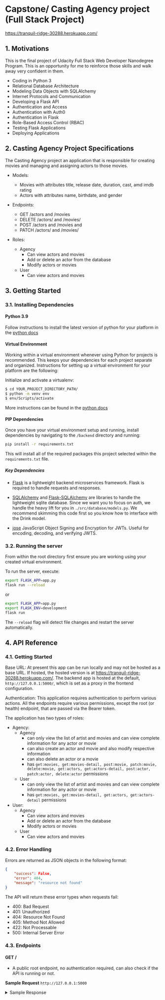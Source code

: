 # Capstone/ Casting Agency project (Full Stack Project)
https://tranquil-ridge-30288.herokuapp.com/

## 1. Motivations

This is the final project of Udacity Full Stack Web Developer Nanodegree Program. This is an opportunity for me to reinforce those skills and walk away very confident in them.

- Coding in Python 3
- Relational Database Architecture
- Modeling Data Objects with SQLAlchemy
- Internet Protocols and Communication
- Developing a Flask API
- Authentication and Access
- Authentication with Auth0
- Authentication in Flask
- Role-Based Access Control (RBAC)
- Testing Flask Applications
- Deploying Applications

## 2. Casting Agency Project Specifications
The Casting Agency project an application that is responsible for creating movies and managing and assigning actors to those movies.

- Models:
    - Movies with attributes title, release date, duration, cast, amd imdb rating
    - Actors with attributes name, birthdate, and gender

- Endpoints:
    - GET /actors and /movies
    - DELETE /actors/ and /movies/
    - POST /actors and /movies and
    - PATCH /actors/ and /movies/

- Roles:
    - Agency
        - Can view actors and movies
        - Add or delete an actor from the database
        - Modify actors or movies
    - User
        - Can view actors and movies

## 3. Getting Started

### 3.1. Installing Dependencies

#### Python 3.9
Follow instructions to install the latest version of python for your platform in the [python docs](https://docs.python.org/3/using/unix.html#getting-and-installing-the-latest-version-of-python)

#### Virtual Environment
Working within a virtual environment whenever using Python for projects is recommended. This keeps your dependencies for each project separate and organized. Instructions for setting up a virtual environment for your platform are the following:

Initialize and activate a virtualenv:
```bash
$ cd YOUR_PROJECT_DIRECTORY_PATH/
$ python -m venv env
$ env/Scripts/activate
```

More instructions can be found in the [python docs](https://packaging.python.org/guides/installing-using-pip-and-virtual-environments/)

#### PIP Dependencies
Once you have your virtual environment setup and running, install dependencies by navigating to the `/backend` directory and running:

```bash
pip install -r requirements.txt
```

This will install all of the required packages this project selected within the `requirements.txt` file.

##### Key Dependencies
- [Flask](http://flask.pocoo.org/)  is a lightweight backend microservices framework. Flask is required to handle requests and responses.

- [SQLAlchemy](https://www.sqlalchemy.org/) and [Flask-SQLAlchemy](https://flask-sqlalchemy.palletsprojects.com/en/2.x/) are libraries to handle the lightweight sqlite database. Since we want you to focus on auth, we handle the heavy lift for you in `./src/database/models.py`. We recommend skimming this code first so you know how to interface with the Drink model.

- [jose](https://python-jose.readthedocs.io/en/latest/) JavaScript Object Signing and Encryption for JWTs. Useful for encoding, decoding, and verifying JWTS.

### 3.2. Running the server
From within the root directory first ensure you are working using your created virtual environment.

To run the server, execute:

```bash
export FLASK_APP=app.py
flask run --reload
```

or

```bash
export FLASK_APP=app.py
export FLASK_ENV=development
flask run
```

The `--reload` flag will detect file changes and restart the server automatically.

## 4. API Reference

### 4.1. Getting Started
Base URL: At present this app can be run locally and may not be hosted as a base URL. If hosted, the hosted version is at https://tranquil-ridge-30288.herokuapp.com/. The backend app is hosted at the default, `http://127.0.0.1:5000/`, which is set as a proxy in the frontend configuration.

Authentication: This application requires authentication to perform various actions. All the endpoints require various permissions, except the root (or health) endpoint, that are passed via the Bearer token.

The application has two types of roles:
- Agency:
    - Agency
        - can only view the list of artist and movies and can view complete information for any actor or movie
        - can also create an actor and movie and also modify respective information
        - can also delete an actor or a movie
        - has `get:movies, get:movies-detail, post:movie, patch:movie, delete:movie, get:actors, get:actors-detail, post:actor, patch:actor, delete:actor` permissions
    - User
        - can only view the list of artist and movies and can view complete information for any actor or movie
        - has `get:movies, get:movies-detail, get:actors, get:actors-detail` permissions
- User:
    - Agency
        - Can view actors and movies
        - Add or delete an actor from the database
        - Modify actors or movies
    - User
        - Can view actors and movies

### 4.2. Error Handling
Errors are returned as JSON objects in the following format:

```json
{
    "success": False,
    "error": 404,
    "message": "resource not found"
}
```

The API will return these error types when requests fail:

- 400: Bad Request
- 401: Unauthorized
- 404: Resource Not Found
- 405: Method Not Allowed
- 422: Not Processable
- 500: Internal Server Error

### 4.3. Endpoints 
#### GET /
- A public root endpoint, no authentication required, can also check if the API is running or not.

**Sample Request**
`http://127.0.0.1:5000`

<details>
<summary>Sample Response</summary>

```json
{
    "health": "Good!!",
    "message": "Welcome to My Full Stack Capstone Project",
    "state": "Running!!",
    "success": true
}
```

#### GET /movies
- Returns a list of all the movies.
- `get:movies` permission required.

**Sample Request**
`http://127.0.0.1:5000/movies`


<details>
<summary>Sample Response</summary>

```json
{
    "movies": [
        {
            "id": 1,
            "imdb_rating": 7.7,
            "release_year": 1954,
            "title": "Sabrina"
        },
        {
            "id": 2,
            "imdb_rating": 7.8,
            "release_year": 2017,
            "title": "Dunkirk"
        },
        {
            "id": 3,
            "imdb_rating": 6.8,
            "release_year": 2019,
            "title": "Spies in Disguise"
        },
        {
            "id": 4,
            "imdb_rating": 7.0,
            "release_year": 2000,
            "title": "Majian"
        },
        {
            "id": 6,
            "imdb_rating": 7.0,
            "release_year": 2000,
            "title": "Majian2"
        },
        {
            "id": 7,
            "imdb_rating": 6.3,
            "release_year": 2001,
            "title": "The Princess Diaries"
        },
        {
            "id": 8,
            "imdb_rating": 5.8,
            "release_year": 2004,
            "title": "The Princess Diaries 2： Royal Engagement"
        },
        {
            "id": 9,
            "imdb_rating": 8.0,
            "release_year": 2006,
            "title": "The Devil Wears Prada"
        },
        {
            "id": 10,
            "imdb_rating": 6.9,
            "release_year": 2006,
            "title": "The Devil Wears Prada"
        },
        {
            "id": 11,
            "imdb_rating": 6.9,
            "release_year": 2006,
            "title": "The Devil Wears Prada"
        },
        {
            "id": 12,
            "imdb_rating": 8.4,
            "release_year": 2022,
            "title": "The Batman"
        },
        {
            "id": 14,
            "imdb_rating": 8.4,
            "release_year": 2022,
            "title": "The Batman"
        },
        {
            "id": 15,
            "imdb_rating": 8.4,
            "release_year": 2022,
            "title": "The Batman"
        }
    ],
    "success": true
}
```

### GET /movies/{movie_id}
- Returns details of a certain movies with its cast, duration, id, imdb rating, release year, title and success message.
- `get:movies/<int:movie_id>` permission required.

**Sample Request**
`http://127.0.0.1:5000/movies/14`


<details>
<summary>Sample Response</summary>

```json
{
    "movie": {
        "cast": [
            "Robert Pattinson",
            "Zoë Isabella Kravitz"
        ],
        "duration": 176,
        "id": 14,
        "imdb_rating": 8.4,
        "release_year": 2022,
        "title": "The Batman"
    },
    "success": true
}
```

#### POST /movies
- Creates a new movie using the title and release year, duration, cast, imdb rating. 
- Returns the ID of the created movie, success message, and a movie list with the created movie and the number of total movies.
- `post:movies` permission required.

**Sample Request**
`POST` `http://127.0.0.1:5000/movies`
`raw json`
```json
{
    "title": "Majian2",
    "release_year": 2000,
    "duration": 100,
    "cast": [
        "Louis Koo"
    ],
    "imdb_rating": 7.0
}
```

<details>
<summary>Sample Response</summary>

```json
{
    "movie": [
        {
            "cast": [
                "Louis Koo"
            ],
            "duration": 100,
            "id": 16,
            "imdb_rating": 7.0,
            "release_year": 2000,
            "title": "Majian2"
        }
    ],
    "success": true,
    "total_movies": 14
}
```

#### PATCH /movies/{movie_id}
- Updates the movie based on the given movie ID using the updated title, release year, imdb rating, duration, casts.
- Returns the success message and a detailed with the updated movie.
- `patch:movies` permission required.

**Sample Request**
`PATCH` `http://127.0.0.1:5000/movies/2`
`raw json`

```json
{
    "imdb_rating": 8.0
}
```

<details>
<summary>Sample Response</summary>

```json
{
    "movie_info": {
        "cast": [
            "Tom Hardy"
        ],
        "duration": 106,
        "id": 2,
        "imdb_rating": 8.0,
        "release_year": 2017,
        "title": "Dunkirk"
    },
    "success": true
}
```

#### DELETE /movies/{movie_id}
- Deletes the movie based on the given movie ID.
- Returns the success message, the ID of the deleted movie, and the number of total movies.
- `patch:movies` permission required.

**Sample Request**
`DELETE` `http://127.0.0.1:5000/movies/10`

<details>
<summary>Sample Response</summary>

```json
{
    "deleted": 10,
    "success": true,
    "total_movies": 13
}
```

#### GET /actors
- Returns a list of all the actors.
- `get:actors` permission required.

**Sample Request**
`http://127.0.0.1:5000/actors`

<details>
<summary>Sample Response</summary>

```json
{
    "actors": [
        {
            "gender": "F",
            "id": 1,
            "name": "Audrey Hepburn"
        },
        {
            "gender": "M",
            "id": 2,
            "name": "Louis Koo"
        },
        {
            "gender": "M",
            "id": 3,
            "name": "Tom Hardy"
        },
        {
            "gender": "M",
            "id": 4,
            "name": "Tom Holland"
        },
        {
            "gender": "F",
            "id": 5,
            "name": "Anne Hethaway"
        },
        {
            "gender": "M",
            "id": 6,
            "name": "Robert Pattinson"
        },
        {
            "gender": "F",
            "id": 7,
            "name": "Zoë Isabella Kravitz"
        },
        {
            "gender": "F",
            "id": 8,
            "name": "Julie Andrews"
        },
        {
            "gender": "M",
            "id": 9,
            "name": "Hector Elizondo"
        },
        {
            "gender": "F",
            "id": 10,
            "name": "Heather Matarazzo"
        },
        {
            "gender": "F",
            "id": 11,
            "name": "Meryl Streep"
        },
        {
            "gender": "F",
            "id": 12,
            "name": "Emily Blunt"
        },
        {
            "gender": "M",
            "id": 13,
            "name": "Stanley Tucci"
        },
        {
            "gender": "M",
            "id": 14,
            "name": "Stanley Tucci"
        },
        {
            "gender": "F",
            "id": 15,
            "name": "Meryl Streep"
        }
    ],
    "success": true
}
```

### GET /actors/id
- Returns details of a certain actor with its birthday, gender, id, movies, name and success message.
- `get:actors/<int:actor_id>` permission required.

**Sample Request**
`http://127.0.0.1:5000/actors/1`


<details>
<summary>Sample Response</summary>

```json
{
    "actor": {
        "date_of_birth": "May 04, 1929",
        "gender": "F",
        "id": 1,
        "movies": [
            "Sabrina"
        ],
        "name": "Audrey Hepburn"
    },
    "success": true
}
```

#### POST /actors
- Creates a new actor using the name, birthday, and gender. 
- Returns the ID of the created actors, success message, and a cumber of total actors.
- `post:actors` permission required.

**Sample Request**
`post` `http://127.0.0.1:5000/actors`
```json
{
    "name": "Sarah Gray Rafferty",
    "date_of_birth": "December 6, 1972",
    "gender": "F"
}
```

<details>
<summary>Sample Response</summary>

```json
{
    "actor": [
        {
            "date_of_birth": "December 06, 1972",
            "gender": "F",
            "id": 17,
            "movies": [],
            "name": "Sarah Gray Rafferty"
        }
    ],
    "success": true,
    "total_actors": 16
}
```

#### PATCH /actors/{actor_id}
- Updates the actor based on the given actor ID using the updated name, birthday, or gender.
- Returns the success message and birthday, gender, id, movies, name of the updated actor, and the given ID.
- `patch:actors/<int:actor_id>` permission required.

**Sample Request**
`patch` `http://127.0.0.1:5000/actors/5`
```json
{
    "date_of_birth": "June 12, 1972"
}
```

<details>
<summary>Sample Response</summary>

```json
{
    "actor_info": {
        "date_of_birth": "June 12, 1972",
        "gender": "F",
        "id": 5,
        "movies": [
            "The Princess Diaries",
            "The Princess Diaries 2： Royal Engagement"
        ],
        "name": "Anne Hethaway"
    },
    "success": true,
    "updated": 5
}
```

#### DELETE /actors/{actor_id}
- Deletes the actor based on the given actor ID.
- Returns the success message, the ID of the deleted actor, and the number of total actors.
- `delete:actors/<int:actor_id>` permission required.

**Sample Request**
`delete` `http://127.0.0.1:5000/actors/5`

<details>
<summary>Sample Response</summary>

```json
{
    "deleted": 5,
    "success": true,
    "total_actors": 17
}
```

## 5. Testing
There two test files - one for role agency, one for role user.

For testing the backend.To run the agency test, run
```bash
dropdb capstone_test
createdb capstone_test
psql -U postgres capstone_test < capstone.sql
OR psql capstone_test < capstone_no_owner.sql
python test_app_agency.py
```

To run the user test, run
```bash
dropdb capstone_test
createdb capstone_test
psql -U postgres capstone_test < capstone.sql
OR psql capstone_test < capstone_no_owner.sql
python test_app_user.py
```